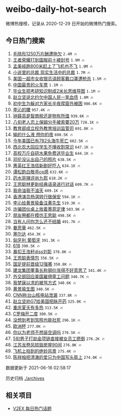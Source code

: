 # weibo-daily-hot-search

微博热搜榜，记录从 2020-12-29 日开始的微博热门搜索。

## 今日热门搜索

<!-- BEGIN -->

1. [毛晓彤1250万片酬遭拖欠](https://s.weibo.com/weibo?q=%23%E6%AF%9B%E6%99%93%E5%BD%A41250%E4%B8%87%E7%89%87%E9%85%AC%E9%81%AD%E6%8B%96%E6%AC%A0%23&Refer=top) `2.4M 🔥`
1. [王者荣耀打到国服前十被封号](https://s.weibo.com/weibo?q=%23%E7%8E%8B%E8%80%85%E8%8D%A3%E8%80%80%E6%89%93%E5%88%B0%E5%9B%BD%E6%9C%8D%E5%89%8D%E5%8D%81%E8%A2%AB%E5%B0%81%E5%8F%B7%23&Refer=top) `1.9M 🔥`
1. [孟美岐跑800米赶上了飞机也不飞](https://s.weibo.com/weibo?q=%23%E5%AD%9F%E7%BE%8E%E5%B2%90%E8%B7%91800%E7%B1%B3%E8%B5%B6%E4%B8%8A%E4%BA%86%E9%A3%9E%E6%9C%BA%E4%B9%9F%E4%B8%8D%E9%A3%9E%23&Refer=top) `1.9M 🔥`
1. [小说里的总裁 现实生活中的总裁](https://s.weibo.com/weibo?q=%E5%B0%8F%E8%AF%B4%E9%87%8C%E7%9A%84%E6%80%BB%E8%A3%81%20%E7%8E%B0%E5%AE%9E%E7%94%9F%E6%B4%BB%E4%B8%AD%E7%9A%84%E6%80%BB%E8%A3%81&Refer=top) `1.7M 🔥`
1. [美国一超市女收银员请顾客戴口罩遭枪杀](https://s.weibo.com/weibo?q=%23%E7%BE%8E%E5%9B%BD%E4%B8%80%E8%B6%85%E5%B8%82%E5%A5%B3%E6%94%B6%E9%93%B6%E5%91%98%E8%AF%B7%E9%A1%BE%E5%AE%A2%E6%88%B4%E5%8F%A3%E7%BD%A9%E9%81%AD%E6%9E%AA%E6%9D%80%23&Refer=top) `1.5M 🔥`
1. [中国最贵的火车票](https://s.weibo.com/weibo?q=%23%E4%B8%AD%E5%9B%BD%E6%9C%80%E8%B4%B5%E7%9A%84%E7%81%AB%E8%BD%A6%E7%A5%A8%23&Refer=top) `1.1M 🔥`
1. [毕业生把考研知识制成2米长思维导图](https://s.weibo.com/weibo?q=%23%E6%AF%95%E4%B8%9A%E7%94%9F%E6%8A%8A%E8%80%83%E7%A0%94%E7%9F%A5%E8%AF%86%E5%88%B6%E6%88%902%E7%B1%B3%E9%95%BF%E6%80%9D%E7%BB%B4%E5%AF%BC%E5%9B%BE%23&Refer=top) `1.1M 🔥`
1. [赵立坚说北约欠中国人民一笔血债](https://s.weibo.com/weibo?q=%23%E8%B5%B5%E7%AB%8B%E5%9D%9A%E8%AF%B4%E5%8C%97%E7%BA%A6%E6%AC%A0%E4%B8%AD%E5%9B%BD%E4%BA%BA%E6%B0%91%E4%B8%80%E7%AC%94%E8%A1%80%E5%80%BA%23&Refer=top) `1.0M 🔥`
1. [初中生为躲对方家长半夜爬窗外被困](https://s.weibo.com/weibo?q=%23%E5%88%9D%E4%B8%AD%E7%94%9F%E4%B8%BA%E8%BA%B2%E5%AF%B9%E6%96%B9%E5%AE%B6%E9%95%BF%E5%8D%8A%E5%A4%9C%E7%88%AC%E7%AA%97%E5%A4%96%E8%A2%AB%E5%9B%B0%23&Refer=top) `986.6K 🔥`
1. [李沁的腰](https://s.weibo.com/weibo?q=%23%E6%9D%8E%E6%B2%81%E7%9A%84%E8%85%B0%23&Refer=top) `957.4K 🔥`
1. [钟薛高是智商税还是物有所值](https://s.weibo.com/weibo?q=%23%E9%92%9F%E8%96%9B%E9%AB%98%E6%98%AF%E6%99%BA%E5%95%86%E7%A8%8E%E8%BF%98%E6%98%AF%E7%89%A9%E6%9C%89%E6%89%80%E5%80%BC%23&Refer=top) `939.6K 🔥`
1. [八旬老人恋上保姆分手被索要20万](https://s.weibo.com/weibo?q=%23%E5%85%AB%E6%97%AC%E8%80%81%E4%BA%BA%E6%81%8B%E4%B8%8A%E4%BF%9D%E5%A7%86%E5%88%86%E6%89%8B%E8%A2%AB%E7%B4%A2%E8%A6%8120%E4%B8%87%23&Refer=top) `728.1K 🔥`
1. [教育部成立校外教育培训监管司](https://s.weibo.com/weibo?q=%23%E6%95%99%E8%82%B2%E9%83%A8%E6%88%90%E7%AB%8B%E6%A0%A1%E5%A4%96%E6%95%99%E8%82%B2%E5%9F%B9%E8%AE%AD%E7%9B%91%E7%AE%A1%E5%8F%B8%23&Refer=top) `691.8K 🔥`
1. [输的什么液 想你的夜](https://s.weibo.com/weibo?q=%E8%BE%93%E7%9A%84%E4%BB%80%E4%B9%88%E6%B6%B2%20%E6%83%B3%E4%BD%A0%E7%9A%84%E5%A4%9C&Refer=top) `690.5K 🔥`
1. [今年美国已有782头海牛死亡](https://s.weibo.com/weibo?q=%23%E4%BB%8A%E5%B9%B4%E7%BE%8E%E5%9B%BD%E5%B7%B2%E6%9C%89782%E5%A4%B4%E6%B5%B7%E7%89%9B%E6%AD%BB%E4%BA%A1%23&Refer=top) `682.5K 🔥`
1. [西北农大回应学生不懂收割常识](https://s.weibo.com/weibo?q=%23%E8%A5%BF%E5%8C%97%E5%86%9C%E5%A4%A7%E5%9B%9E%E5%BA%94%E5%AD%A6%E7%94%9F%E4%B8%8D%E6%87%82%E6%94%B6%E5%89%B2%E5%B8%B8%E8%AF%86%23&Refer=top) `647.1K 🔥`
1. [高校万斤自研水果免费送毕业生](https://s.weibo.com/weibo?q=%23%E9%AB%98%E6%A0%A1%E4%B8%87%E6%96%A4%E8%87%AA%E7%A0%94%E6%B0%B4%E6%9E%9C%E5%85%8D%E8%B4%B9%E9%80%81%E6%AF%95%E4%B8%9A%E7%94%9F%23&Refer=top) `644.1K 🔥`
1. [邓伦没认出自己的照片](https://s.weibo.com/weibo?q=%23%E9%82%93%E4%BC%A6%E6%B2%A1%E8%AE%A4%E5%87%BA%E8%87%AA%E5%B7%B1%E7%9A%84%E7%85%A7%E7%89%87%23&Refer=top) `638.5K 🔥`
1. [惠英红王浩信新剧好吓人](https://s.weibo.com/weibo?q=%23%E6%83%A0%E8%8B%B1%E7%BA%A2%E7%8E%8B%E6%B5%A9%E4%BF%A1%E6%96%B0%E5%89%A7%E5%A5%BD%E5%90%93%E4%BA%BA%23&Refer=top) `634.1K 🔥`
1. [谭松韵白敬亭cp感](https://s.weibo.com/weibo?q=%23%E8%B0%AD%E6%9D%BE%E9%9F%B5%E7%99%BD%E6%95%AC%E4%BA%ADcp%E6%84%9F%23&Refer=top) `632.6K 🔥`
1. [药水哥辣评尚九熙](https://s.weibo.com/weibo?q=%23%E8%8D%AF%E6%B0%B4%E5%93%A5%E8%BE%A3%E8%AF%84%E5%B0%9A%E4%B9%9D%E7%86%99%23&Refer=top) `618.2K 🔥`
1. [王思聪林更新经典语录进行对话](https://s.weibo.com/weibo?q=%23%E7%8E%8B%E6%80%9D%E8%81%AA%E6%9E%97%E6%9B%B4%E6%96%B0%E7%BB%8F%E5%85%B8%E8%AF%AD%E5%BD%95%E8%BF%9B%E8%A1%8C%E5%AF%B9%E8%AF%9D%23&Refer=top) `609.7K 🔥`
1. [我命油我不油天](https://s.weibo.com/weibo?q=%23%E6%88%91%E5%91%BD%E6%B2%B9%E6%88%91%E4%B8%8D%E6%B2%B9%E5%A4%A9%23&Refer=top) `609.1K 🔥`
1. [香港演员杨淇转行做保安](https://s.weibo.com/weibo?q=%23%E9%A6%99%E6%B8%AF%E6%BC%94%E5%91%98%E6%9D%A8%E6%B7%87%E8%BD%AC%E8%A1%8C%E5%81%9A%E4%BF%9D%E5%AE%89%23&Refer=top) `594.1K 🔥`
1. [李沁给黄景瑜备注黄先生](https://s.weibo.com/weibo?q=%23%E6%9D%8E%E6%B2%81%E7%BB%99%E9%BB%84%E6%99%AF%E7%91%9C%E5%A4%87%E6%B3%A8%E9%BB%84%E5%85%88%E7%94%9F%23&Refer=top) `519.3K 🔥`
1. [诈骗团伙桌上放着墨菲定律](https://s.weibo.com/weibo?q=%23%E8%AF%88%E9%AA%97%E5%9B%A2%E4%BC%99%E6%A1%8C%E4%B8%8A%E6%94%BE%E7%9D%80%E5%A2%A8%E8%8F%B2%E5%AE%9A%E5%BE%8B%23&Refer=top) `503.9K 🔥`
1. [朋友圈都在模仿王思聪](https://s.weibo.com/weibo?q=%23%E6%9C%8B%E5%8F%8B%E5%9C%88%E9%83%BD%E5%9C%A8%E6%A8%A1%E4%BB%BF%E7%8E%8B%E6%80%9D%E8%81%AA%23&Refer=top) `498.5K 🔥`
1. [当有人问你怎么还不结婚](https://s.weibo.com/weibo?q=%23%E5%BD%93%E6%9C%89%E4%BA%BA%E9%97%AE%E4%BD%A0%E6%80%8E%E4%B9%88%E8%BF%98%E4%B8%8D%E7%BB%93%E5%A9%9A%23&Refer=top) `491.7K 🔥`
1. [眷思量](https://s.weibo.com/weibo?q=%E7%9C%B7%E6%80%9D%E9%87%8F&Refer=top) `462.5K 🔥`
1. [塞尔达](https://s.weibo.com/weibo?q=%E5%A1%9E%E5%B0%94%E8%BE%BE&Refer=top) `454.3K 🔥`
1. [匈牙利 葡萄牙](https://s.weibo.com/weibo?q=%E5%8C%88%E7%89%99%E5%88%A9%20%E8%91%A1%E8%90%84%E7%89%99&Refer=top) `391.3K 🔥`
1. [618](https://s.weibo.com/weibo?q=618&Refer=top) `390.5K 🔥`
1. [暴扣王浩轩diss刘彰](https://s.weibo.com/weibo?q=%23%E6%9A%B4%E6%89%A3%E7%8E%8B%E6%B5%A9%E8%BD%A9diss%E5%88%98%E5%BD%B0%23&Refer=top) `378.0K 🔥`
1. [王思聪表情包](https://s.weibo.com/weibo?q=%23%E7%8E%8B%E6%80%9D%E8%81%AA%E8%A1%A8%E6%83%85%E5%8C%85%23&Refer=top) `356.5K 🔥`
1. [国足提前晋级12强赛](https://s.weibo.com/weibo?q=%23%E5%9B%BD%E8%B6%B3%E6%8F%90%E5%89%8D%E6%99%8B%E7%BA%A712%E5%BC%BA%E8%B5%9B%23&Refer=top) `350.8K 🔥`
1. [建龙集团董事长称钢价涨得不好意思了](https://s.weibo.com/weibo?q=%23%E5%BB%BA%E9%BE%99%E9%9B%86%E5%9B%A2%E8%91%A3%E4%BA%8B%E9%95%BF%E7%A7%B0%E9%92%A2%E4%BB%B7%E6%B6%A8%E5%BE%97%E4%B8%8D%E5%A5%BD%E6%84%8F%E6%80%9D%E4%BA%86%23&Refer=top) `341.4K 🔥`
1. [外交部回应美国雇佣童工问题](https://s.weibo.com/weibo?q=%23%E5%A4%96%E4%BA%A4%E9%83%A8%E5%9B%9E%E5%BA%94%E7%BE%8E%E5%9B%BD%E9%9B%87%E4%BD%A3%E7%AB%A5%E5%B7%A5%E9%97%AE%E9%A2%98%23&Refer=top) `340.7K 🔥`
1. [我梦寐以求的被骂方式](https://s.weibo.com/weibo?q=%23%E6%88%91%E6%A2%A6%E5%AF%90%E4%BB%A5%E6%B1%82%E7%9A%84%E8%A2%AB%E9%AA%82%E6%96%B9%E5%BC%8F%23&Refer=top) `340.6K 🔥`
1. [黄景瑜生图](https://s.weibo.com/weibo?q=%23%E9%BB%84%E6%99%AF%E7%91%9C%E7%94%9F%E5%9B%BE%23&Refer=top) `340.5K 🔥`
1. [CNN称台山核电站泄漏](https://s.weibo.com/weibo?q=%23CNN%E7%A7%B0%E5%8F%B0%E5%B1%B1%E6%A0%B8%E7%94%B5%E7%AB%99%E6%B3%84%E6%BC%8F%23&Refer=top) `337.8K 🔥`
1. [赵立坚劝G7给美国把脉开药](https://s.weibo.com/weibo?q=%23%E8%B5%B5%E7%AB%8B%E5%9D%9A%E5%8A%9DG7%E7%BB%99%E7%BE%8E%E5%9B%BD%E6%8A%8A%E8%84%89%E5%BC%80%E8%8D%AF%23&Refer=top) `325.0K 🔥`
1. [重庆夏天有多热](https://s.weibo.com/weibo?q=%23%E9%87%8D%E5%BA%86%E5%A4%8F%E5%A4%A9%E6%9C%89%E5%A4%9A%E7%83%AD%23&Refer=top) `313.5K 🔥`
1. [C罗梅开二度](https://s.weibo.com/weibo?q=C%E7%BD%97%E6%A2%85%E5%BC%80%E4%BA%8C%E5%BA%A6&Refer=top) `300.5K 🔥`
1. [没想到考到驾照也能社死](https://s.weibo.com/weibo?q=%23%E6%B2%A1%E6%83%B3%E5%88%B0%E8%80%83%E5%88%B0%E9%A9%BE%E7%85%A7%E4%B9%9F%E8%83%BD%E7%A4%BE%E6%AD%BB%23&Refer=top) `296.1K 🔥`
1. [欧洲杯](https://s.weibo.com/weibo?q=%E6%AC%A7%E6%B4%B2%E6%9D%AF&Refer=top) `277.0K 🔥`
1. [你以为老师不想装空调吗](https://s.weibo.com/weibo?q=%23%E4%BD%A0%E4%BB%A5%E4%B8%BA%E8%80%81%E5%B8%88%E4%B8%8D%E6%83%B3%E8%A3%85%E7%A9%BA%E8%B0%83%E5%90%97%23&Refer=top) `276.5K 🔥`
1. [5旬男子打劫金项链直接被女员工摁倒](https://s.weibo.com/weibo?q=%235%E6%97%AC%E7%94%B7%E5%AD%90%E6%89%93%E5%8A%AB%E9%87%91%E9%A1%B9%E9%93%BE%E7%9B%B4%E6%8E%A5%E8%A2%AB%E5%A5%B3%E5%91%98%E5%B7%A5%E6%91%81%E5%80%92%23&Refer=top) `276.2K 🔥`
1. [江苏龙卷风损毁房屋90间](https://s.weibo.com/weibo?q=%23%E6%B1%9F%E8%8B%8F%E9%BE%99%E5%8D%B7%E9%A3%8E%E6%8D%9F%E6%AF%81%E6%88%BF%E5%B1%8B90%E9%97%B4%23&Refer=top) `276.0K 🔥`
1. [飞机上拍到的绝妙风景](https://s.weibo.com/weibo?q=%23%E9%A3%9E%E6%9C%BA%E4%B8%8A%E6%8B%8D%E5%88%B0%E7%9A%84%E7%BB%9D%E5%A6%99%E9%A3%8E%E6%99%AF%23&Refer=top) `275.4K 🔥`
1. [陈祥榕把清澈的爱只为中国写头盔上](https://s.weibo.com/weibo?q=%23%E9%99%88%E7%A5%A5%E6%A6%95%E6%8A%8A%E6%B8%85%E6%BE%88%E7%9A%84%E7%88%B1%E5%8F%AA%E4%B8%BA%E4%B8%AD%E5%9B%BD%E5%86%99%E5%A4%B4%E7%9B%94%E4%B8%8A%23&Refer=top) `274.0K 🔥`

数据更新于 2021-06-16 02:58:17

<!-- END -->

历史归档 [./archives](./archives)

## 相关项目

- [V2EX 每日热门话题](https://github.com/boojack/v2ex-daily-hot-topic)
